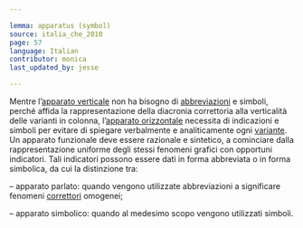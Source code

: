 ```yaml
---

lemma: apparatus (symbol)
source: italia_che_2010
page: 57
language: Italian
contributor: monica
last_updated_by: jesse

---
```

Mentre l’[apparato verticale](apparatusVertical.html) non ha bisogno di [abbreviazioni](abbreviation.html) e simboli, perché affida la rappresentazione della diacronia correttoria alla verticalità delle varianti in colonna, l’[apparato orizzontale](apparatusLinear.html) necessita di indicazioni e simboli per evitare di spiegare verbalmente e analiticamente ogni [variante](variant.html). Un apparato funzionale deve essere razionale e sintetico, a cominciare dalla rappresentazione uniforme degli stessi fenomeni grafici con opportuni indicatori. Tali indicatori possono essere dati in forma abbreviata o in forma simbolica, da cui la distinzione tra:

– apparato parlato: quando vengono utilizzate abbreviazioni a significare fenomeni [correttori](correction.html) omogenei;

– apparato simbolico: quando al medesimo scopo vengono utilizzati simboli.
